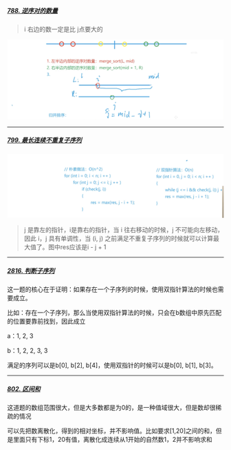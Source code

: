 ##### [788. 逆序对的数量](https://www.acwing.com/problem/content/790/)

> i 右边的数一定是比 j点要大的

![the_first_reversePair](../src/algorithm/the_first_reversePair.png)

----

##### [799. 最长连续不重复子序列](https://www.acwing.com/problem/content/801/)

![third_notRepeat](../src/algorithm/third_notRepeat.png)

> j 是靠左的指针，i是靠右的指针，当 i 往右移动的时候，j 不可能向左移动，因此 i，j 具有单调性，当 (i, j) 之前满足不重复子序列的时候就可以计算最大值了。图中res应该是i - j + 1

----

##### [2816. 判断子序列](https://www.acwing.com/problem/content/2818/)

这一题的核心在于证明：如果存在一个子序列的时候，使用双指针算法的时候也需要成立。

比如：存在一个子序列，那么当使用双指针算法的时候，只会在b数组中原先匹配的位置要靠前找到，因此成立

a：1, 2, 3

b：1, 2, 2, 3, 3

满足的序列可以是b[0], b[2], b[4]，使用双指针的时候可以是b[0], b[1], b[3]。

----

##### [802. 区间和](https://www.acwing.com/problem/content/804/)

这道题的数组范围很大，但是大多数都是为0的，是一种值域很大，但是数却很稀疏的情况

可以先把数离散化，得到的相对坐标，并不影响值。比如要求[1,20]之间的和，但是里面只有下标1，20有值，离散化成连续从1开始的自然数1，2并不影响求和
